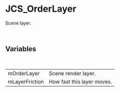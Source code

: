 <!--
   - $File: JCS_OrderLayer.html $
   - $Date: 2018-10-01 19:59:01 $
   - $Revision: $
   - $Creator: Jen-Chieh Shen $
   - $Notice: See LICENSE.txt for modification and distribution information
   -                   Copyright © 2018 by Shen, Jen-Chieh $
-->


<div id="content-header">
  <h1>JCS_OrderLayer</h1>
</div>

<p>
  Scene layer.
</p>


<br/>
<h2>Variables</h2>
<br/>

<table>
  <tr>
    <td>mOrderLayer</td>
    <td>Scene render layer.</td>
  </tr>
  <tr>
    <td>mLayerFriction</td>
    <td>How fast this layer moves.</td>
  </tr>
</table>
